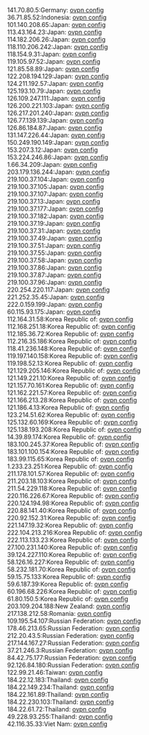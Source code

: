 141.70.80.5:Germany: [ovpn config](vpn/141_70_80_5.ovpn)  
36.71.85.52:Indonesia: [ovpn config](vpn/36_71_85_52.ovpn)  
101.140.208.65:Japan: [ovpn config](vpn/101_140_208_65.ovpn)  
113.43.164.23:Japan: [ovpn config](vpn/113_43_164_23.ovpn)  
114.182.206.26:Japan: [ovpn config](vpn/114_182_206_26.ovpn)  
118.110.206.242:Japan: [ovpn config](vpn/118_110_206_242.ovpn)  
118.154.9.31:Japan: [ovpn config](vpn/118_154_9_31.ovpn)  
119.105.97.52:Japan: [ovpn config](vpn/119_105_97_52.ovpn)  
121.85.58.89:Japan: [ovpn config](vpn/121_85_58_89.ovpn)  
122.208.194.129:Japan: [ovpn config](vpn/122_208_194_129.ovpn)  
124.211.192.57:Japan: [ovpn config](vpn/124_211_192_57.ovpn)  
125.193.10.79:Japan: [ovpn config](vpn/125_193_10_79.ovpn)  
126.109.247.111:Japan: [ovpn config](vpn/126_109_247_111.ovpn)  
126.200.221.103:Japan: [ovpn config](vpn/126_200_221_103.ovpn)  
126.217.201.240:Japan: [ovpn config](vpn/126_217_201_240.ovpn)  
126.77.139.139:Japan: [ovpn config](vpn/126_77_139_139.ovpn)  
126.86.184.87:Japan: [ovpn config](vpn/126_86_184_87.ovpn)  
131.147.226.44:Japan: [ovpn config](vpn/131_147_226_44.ovpn)  
150.249.190.149:Japan: [ovpn config](vpn/150_249_190_149.ovpn)  
153.207.3.12:Japan: [ovpn config](vpn/153_207_3_12.ovpn)  
153.224.246.86:Japan: [ovpn config](vpn/153_224_246_86.ovpn)  
1.66.34.209:Japan: [ovpn config](vpn/1_66_34_209.ovpn)  
203.179.136.244:Japan: [ovpn config](vpn/203_179_136_244.ovpn)  
219.100.37.104:Japan: [ovpn config](vpn/219_100_37_104.ovpn)  
219.100.37.105:Japan: [ovpn config](vpn/219_100_37_105.ovpn)  
219.100.37.107:Japan: [ovpn config](vpn/219_100_37_107.ovpn)  
219.100.37.13:Japan: [ovpn config](vpn/219_100_37_13.ovpn)  
219.100.37.177:Japan: [ovpn config](vpn/219_100_37_177.ovpn)  
219.100.37.182:Japan: [ovpn config](vpn/219_100_37_182.ovpn)  
219.100.37.19:Japan: [ovpn config](vpn/219_100_37_19.ovpn)  
219.100.37.31:Japan: [ovpn config](vpn/219_100_37_31.ovpn)  
219.100.37.49:Japan: [ovpn config](vpn/219_100_37_49.ovpn)  
219.100.37.51:Japan: [ovpn config](vpn/219_100_37_51.ovpn)  
219.100.37.55:Japan: [ovpn config](vpn/219_100_37_55.ovpn)  
219.100.37.58:Japan: [ovpn config](vpn/219_100_37_58.ovpn)  
219.100.37.86:Japan: [ovpn config](vpn/219_100_37_86.ovpn)  
219.100.37.87:Japan: [ovpn config](vpn/219_100_37_87.ovpn)  
219.100.37.96:Japan: [ovpn config](vpn/219_100_37_96.ovpn)  
220.254.220.117:Japan: [ovpn config](vpn/220_254_220_117.ovpn)  
221.252.35.45:Japan: [ovpn config](vpn/221_252_35_45.ovpn)  
222.0.159.199:Japan: [ovpn config](vpn/222_0_159_199.ovpn)  
60.115.93.175:Japan: [ovpn config](vpn/60_115_93_175.ovpn)  
112.164.31.58:Korea Republic of: [ovpn config](vpn/112_164_31_58.ovpn)  
112.168.251.18:Korea Republic of: [ovpn config](vpn/112_168_251_18.ovpn)  
112.185.36.72:Korea Republic of: [ovpn config](vpn/112_185_36_72.ovpn)  
112.216.35.186:Korea Republic of: [ovpn config](vpn/112_216_35_186.ovpn)  
118.41.236.148:Korea Republic of: [ovpn config](vpn/118_41_236_148.ovpn)  
119.197.140.158:Korea Republic of: [ovpn config](vpn/119_197_140_158.ovpn)  
119.198.52.13:Korea Republic of: [ovpn config](vpn/119_198_52_13.ovpn)  
121.129.205.146:Korea Republic of: [ovpn config](vpn/121_129_205_146.ovpn)  
121.149.221.10:Korea Republic of: [ovpn config](vpn/121_149_221_10.ovpn)  
121.157.70.161:Korea Republic of: [ovpn config](vpn/121_157_70_161.ovpn)  
121.162.221.57:Korea Republic of: [ovpn config](vpn/121_162_221_57.ovpn)  
121.166.213.28:Korea Republic of: [ovpn config](vpn/121_166_213_28.ovpn)  
121.186.4.13:Korea Republic of: [ovpn config](vpn/121_186_4_13.ovpn)  
123.214.51.62:Korea Republic of: [ovpn config](vpn/123_214_51_62.ovpn)  
125.132.60.169:Korea Republic of: [ovpn config](vpn/125_132_60_169.ovpn)  
125.138.193.208:Korea Republic of: [ovpn config](vpn/125_138_193_208.ovpn)  
14.39.89.174:Korea Republic of: [ovpn config](vpn/14_39_89_174.ovpn)  
183.100.245.37:Korea Republic of: [ovpn config](vpn/183_100_245_37.ovpn)  
183.101.100.154:Korea Republic of: [ovpn config](vpn/183_101_100_154.ovpn)  
183.99.115.65:Korea Republic of: [ovpn config](vpn/183_99_115_65.ovpn)  
1.233.23.251:Korea Republic of: [ovpn config](vpn/1_233_23_251.ovpn)  
211.178.101.57:Korea Republic of: [ovpn config](vpn/211_178_101_57.ovpn)  
211.203.18.103:Korea Republic of: [ovpn config](vpn/211_203_18_103.ovpn)  
211.54.229.118:Korea Republic of: [ovpn config](vpn/211_54_229_118.ovpn)  
220.116.226.67:Korea Republic of: [ovpn config](vpn/220_116_226_67.ovpn)  
220.124.194.98:Korea Republic of: [ovpn config](vpn/220_124_194_98.ovpn)  
220.88.141.40:Korea Republic of: [ovpn config](vpn/220_88_141_40.ovpn)  
220.92.152.31:Korea Republic of: [ovpn config](vpn/220_92_152_31.ovpn)  
221.147.19.32:Korea Republic of: [ovpn config](vpn/221_147_19_32.ovpn)  
222.104.213.216:Korea Republic of: [ovpn config](vpn/222_104_213_216.ovpn)  
222.113.133.23:Korea Republic of: [ovpn config](vpn/222_113_133_23.ovpn)  
27.100.231.140:Korea Republic of: [ovpn config](vpn/27_100_231_140.ovpn)  
39.124.227.110:Korea Republic of: [ovpn config](vpn/39_124_227_110.ovpn)  
58.126.16.227:Korea Republic of: [ovpn config](vpn/58_126_16_227.ovpn)  
58.232.181.70:Korea Republic of: [ovpn config](vpn/58_232_181_70.ovpn)  
59.15.75.133:Korea Republic of: [ovpn config](vpn/59_15_75_133.ovpn)  
59.6.187.39:Korea Republic of: [ovpn config](vpn/59_6_187_39.ovpn)  
60.196.68.226:Korea Republic of: [ovpn config](vpn/60_196_68_226.ovpn)  
61.80.150.5:Korea Republic of: [ovpn config](vpn/61_80_150_5.ovpn)  
203.109.204.188:New Zealand: [ovpn config](vpn/203_109_204_188.ovpn)  
217.138.212.58:Romania: [ovpn config](vpn/217_138_212_58.ovpn)  
109.195.54.107:Russian Federation: [ovpn config](vpn/109_195_54_107.ovpn)  
178.46.213.65:Russian Federation: [ovpn config](vpn/178_46_213_65.ovpn)  
212.20.43.5:Russian Federation: [ovpn config](vpn/212_20_43_5.ovpn)  
217.144.167.27:Russian Federation: [ovpn config](vpn/217_144_167_27.ovpn)  
37.21.246.3:Russian Federation: [ovpn config](vpn/37_21_246_3.ovpn)  
84.42.75.177:Russian Federation: [ovpn config](vpn/84_42_75_177.ovpn)  
92.126.84.180:Russian Federation: [ovpn config](vpn/92_126_84_180.ovpn)  
122.99.21.46:Taiwan: [ovpn config](vpn/122_99_21_46.ovpn)  
184.22.12.183:Thailand: [ovpn config](vpn/184_22_12_183.ovpn)  
184.22.149.234:Thailand: [ovpn config](vpn/184_22_149_234.ovpn)  
184.22.161.89:Thailand: [ovpn config](vpn/184_22_161_89.ovpn)  
184.22.230.103:Thailand: [ovpn config](vpn/184_22_230_103.ovpn)  
184.22.61.72:Thailand: [ovpn config](vpn/184_22_61_72.ovpn)  
49.228.93.255:Thailand: [ovpn config](vpn/49_228_93_255.ovpn)  
42.116.35.33:Viet Nam: [ovpn config](vpn/42_116_35_33.ovpn)  
